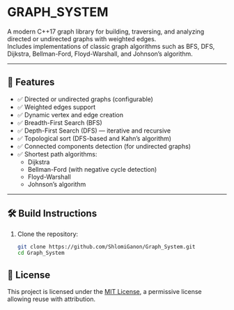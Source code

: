 # GRAPH_SYSTEM

A modern C++17 graph library for building, traversing, and analyzing directed or undirected graphs with weighted edges.  
Includes implementations of classic graph algorithms such as BFS, DFS, Dijkstra, Bellman-Ford, Floyd-Warshall, and Johnson’s algorithm.

---

## 📌 Features

- ✅ Directed or undirected graphs (configurable)
- ✅ Weighted edges support
- ✅ Dynamic vertex and edge creation
- ✅ Breadth-First Search (BFS)
- ✅ Depth-First Search (DFS) — iterative and recursive
- ✅ Topological sort (DFS-based and Kahn’s algorithm)
- ✅ Connected components detection (for undirected graphs)
- ✅ Shortest path algorithms:
  - Dijkstra
  - Bellman-Ford (with negative cycle detection)
  - Floyd-Warshall
  - Johnson’s algorithm

---

## 🛠️ Build Instructions

1. Clone the repository:
   ```bash
   git clone https://github.com/ShlomiGanon/Graph_System.git
   cd Graph_System


## 📄 License

This project is licensed under the [MIT License](LICENSE), a permissive license allowing reuse with attribution.  

